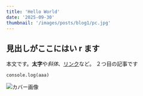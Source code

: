 ```yaml
---
title: 'Hello World'
date: '2025-09-30'
thumbnail: '/images/posts/blog1/pc.jpg'
---
```


## 見出しがここにはい r ます

本文です。**太字**や*斜体*、[リンク](https://example.com)など。
２つ目の記事です

```
console.log(aaa)
```

![カバー画像](/images/posts/blog1/pc.jpg)
